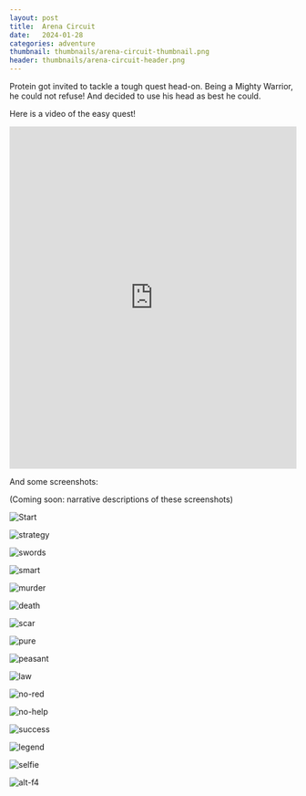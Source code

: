 ```yaml
---
layout: post
title:  Arena Circuit
date:   2024-01-28
categories: adventure
thumbnail: thumbnails/arena-circuit-thumbnail.png
header: thumbnails/arena-circuit-header.png
---
```



Protein got invited to tackle a tough quest head-on. Being a Mighty Warrior, he could not refuse! And decided to use his head as best he could.

Here is a video of the easy quest!

<iframe width="100%" height="600" src="https://www.youtube.com/embed/h-zNWDgXGBw?si=ZNcJkbzchf7x-52-" title="YouTube video player" frameborder="0" allow="accelerometer; autoplay; clipboard-write; encrypted-media; gyroscope; picture-in-picture; web-share" allowfullscreen></iframe>

And some screenshots:

(Coming soon: narrative descriptions of these screenshots)

![Start](/assets/img/adventures/arena-circuit/start.png)

![strategy](/assets/img/adventures/arena-circuit/strategy.png)

![swords](/assets/img/adventures/arena-circuit/swords.png)

![smart](/assets/img/adventures/arena-circuit/smart.png)

![murder](/assets/img/adventures/arena-circuit/murder.png)

![death](/assets/img/adventures/arena-circuit/death.png)

![scar](/assets/img/adventures/arena-circuit/scar.png)

![pure](/assets/img/adventures/arena-circuit/pure.png)

![peasant](/assets/img/adventures/arena-circuit/peasant.png)

![law](/assets/img/adventures/arena-circuit/law.png)

![no-red](/assets/img/adventures/arena-circuit/no-red.png)

![no-help](/assets/img/adventures/arena-circuit/no-help.png)

![success](/assets/img/adventures/arena-circuit/success.png)

![legend](/assets/img/adventures/arena-circuit/legend.png)

![selfie](/assets/img/adventures/arena-circuit/selfie.png)

![alt-f4](/assets/img/adventures/arena-circuit/alt-f4.png)

